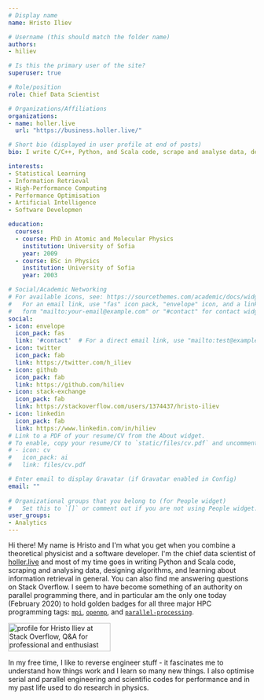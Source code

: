 ```yaml
---
# Display name
name: Hristo Iliev

# Username (this should match the folder name)
authors:
- hiliev

# Is this the primary user of the site?
superuser: true

# Role/position
role: Chief Data Scientist

# Organizations/Affiliations
organizations:
- name: holler.live
  url: "https://business.holler.live/"

# Short bio (displayed in user profile at end of posts)
bio: I write C/C++, Python, and Scala code, scrape and analyse data, design algorithms, and learn about information retrieval in general.

interests:
- Statistical Learning
- Information Retrieval
- High-Performance Computing
- Performance Optimisation
- Artificial Intelligence
- Software Developmen

education:
  courses:
  - course: PhD in Atomic and Molecular Physics
    institution: University of Sofia
    year: 2009
  - course: BSc in Physics
    institution: University of Sofia
    year: 2003

# Social/Academic Networking
# For available icons, see: https://sourcethemes.com/academic/docs/widgets/#icons
#   For an email link, use "fas" icon pack, "envelope" icon, and a link in the
#   form "mailto:your-email@example.com" or "#contact" for contact widget.
social:
- icon: envelope
  icon_pack: fas
  link: '#contact'  # For a direct email link, use "mailto:test@example.org".
- icon: twitter
  icon_pack: fab
  link: https://twitter.com/h_iliev
- icon: github
  icon_pack: fab
  link: https://github.com/hiliev
- icon: stack-exchange
  icon_pack: fab
  link: https://stackoverflow.com/users/1374437/hristo-iliev
- icon: linkedin
  icon_pack: fab
  link: https://www.linkedin.com/in/hiliev
# Link to a PDF of your resume/CV from the About widget.
# To enable, copy your resume/CV to `static/files/cv.pdf` and uncomment the lines below.  
# - icon: cv
#   icon_pack: ai
#   link: files/cv.pdf

# Enter email to display Gravatar (if Gravatar enabled in Config)
email: ""
  
# Organizational groups that you belong to (for People widget)
#   Set this to `[]` or comment out if you are not using People widget.  
user_groups:
- Analytics
---
```


Hi there! My name is Hristo and I'm what you get when you combine a theoretical physicist and a software developer.
I'm the chief data scientist of [holler.live](https://business.holler.live) and most of my time goes in writing Python and Scala code, scraping and analysing data, designing algorithms, and learning about information retrieval in general.
You can also find me answering questions on Stack Overflow.
I seem to have become something of an authority on parallel programming there, and in particular am the only one today (February 2020) to hold golden badges for all three major HPC programming tags: [`mpi`](https://stackoverflow.com/help/badges/5414/mpi), [`openmp`](https://stackoverflow.com/help/badges/4843/openmp), and [`parallel-processing`](https://stackoverflow.com/help/badges/7758/parallel-processing).

<a href="https://stackoverflow.com/users/1374437/hristo-iliev"><img src="https://stackoverflow.com/users/flair/1374437.png" width="208" height="58" alt="profile for Hristo Iliev at Stack Overflow, Q&amp;A for professional and enthusiast programmers" title="profile for Hristo Iliev at Stack Overflow, Q&amp;A for professional and enthusiast programmers"></a>

In my free time, I like to reverse engineer stuff - it fascinates me to understand how things work and I learn so many new things.
I also optimise serial and parallel engineering and scientific codes for performance and in my past life used to do research in physics.
